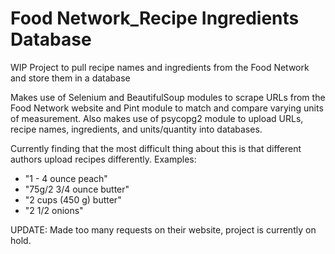 # Food Network_Recipe Ingredients Database
 WIP Project to pull recipe names and ingredients from the Food Network and store them in a database
 
 Makes use of Selenium and BeautifulSoup modules to scrape URLs from the Food Network website and Pint module to match and compare varying units of measurement. Also makes use of psycopg2 module to upload URLs, recipe names, ingredients, and units/quantity into databases. 
 
 Currently finding that the most difficult thing about this is that different authors upload recipes differently.
 Examples:
 - "1 - 4 ounce peach"
 - "75g/2 3/4 ounce butter"
 - "2 cups (450 g) butter"
 - "2 1/2 onions"
 

UPDATE: Made too many requests on their website, project is currently on hold.

